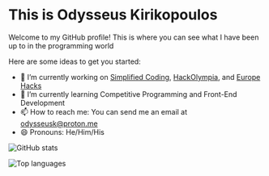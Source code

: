 # This is Odysseus Kirikopoulos

Welcome to my GitHub profile! This is where you can see what I have been up to in the programming world

Here are some ideas to get you started:

- 🔭 I’m currently working on [Simplified Coding](https://github.com/simplified-coding), [HackOlympia](https://github.com/hack-olympia), and [Europe Hacks](https://github.com/europe-hacks)
- 🌱 I’m currently learning Competitive Programming and Front-End Development
- 📫 How to reach me: You can send me an email at [odysseusk@proton.me](mailto:odysseusk@proton.me)
- 😄 Pronouns: He/Him/His

![GitHub stats]([https://github-readme-stats.vercel.app/api/?username=odysseuskir&show_icons=true&theme=tokyonight&custom_title=Odysseus%27%20GitHub%20Stats&show=reviews,prs_merged)

![Top languages](https://github-readme-stats.vercel.app/api/top-langs/?username=odysseuskir&theme=tokyonight)
